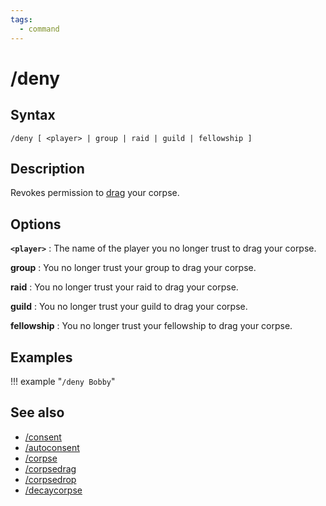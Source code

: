 ```yaml
---
tags:
  - command
---
```


# /deny

## Syntax

<!--cmd-syntax-start-->
```eqcommand
/deny [ <player> | group | raid | guild | fellowship ]
```
<!--cmd-syntax-end-->

## Description

<!--cmd-desc-start-->
Revokes permission to [drag](cmd-corpse.md) your corpse.
<!--cmd-desc-end-->

## Options

**`<player>`**
:   The name of the player you no longer trust to drag your corpse.

**group**
:   You no longer trust your group to drag your corpse.

**raid**
:   You no longer trust your raid to drag your corpse.

**guild**
:   You no longer trust your guild to drag your corpse.

**fellowship**
:   You no longer trust your fellowship to drag your corpse.

## Examples

!!! example "`/deny Bobby`"

## See also

- [/consent](cmd-consent.md)
- [/autoconsent](cmd-autoconsent.md)
- [/corpse](cmd-corpse.md)
- [/corpsedrag](cmd-corpsedrag.md)
- [/corpsedrop](cmd-corpsedrop.md)
- [/decaycorpse](cmd-decaycorpse.md)
